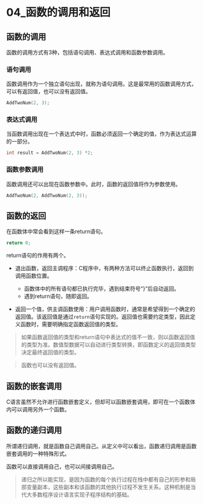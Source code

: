 # 04_函数的调用和返回

## 函数的调用

函数的调用方式有3种，包括语句调用、表达式调用和函数参数调用。

### 语句调用

函数调用作为一个独立语句出现，就称为语句调用。这是最常用的函数调用方式，可以有返回值，也可以没有返回值。

```c
AddTwoNum(2, 3);
```

### 表达式调用

当函数调用出现在一个表达式中时，函数必须返回一个确定的值，作为表达式运算的一部分。

```c
int result = AddTwoNum(2, 3) *2;
```

### 函数参数调用

函数调用还可以出现在函数参数中。此时，函数的返回值将作为参数使用。

```c
AddTwoNum(2, AddTwoNum(2, 3));
```

## 函数的返回

在函数体中常会看到这样一条return语句。

```c
return 0;
```

return语句的作用有两个。

- 退出函数，返回主调程序：C程序中，有两种方法可以终止函数执行，返回到调用函数位置。
  - 函数体中的所有语句都已执行完毕，遇到结束符号“}”后自动返回。
  - 遇到return语句，随即返回。

- 返回一个值，供主调函数使用：用户调用函数时，通常是希望得到一个确定的返回值。该返回值是通过`return`语句实现的。返回值也需要约定类型，因此定义函数时，需要明确指定函数返回值的类型。

> 如果函数返回值的类型和return语句中表达式的值不一致，则以函数返回值的类型为准。数值型数据可以自动进行类型转换，即函数定义的返回值类型决定最终返回值的类型。

> 函数也可以没有返回值。

## 函数的嵌套调用

C语言虽然不允许进行函数嵌套定义，但却可以函数嵌套调用，即可在一个函数体内可以调用另外一个函数。

## 函数的递归调用

所谓递归调用，就是函数自己调用自己。从定义中可以看出，函数递归调用是函数嵌套调用的一种特殊形式。

函数可以直接调用自己，也可以间接调用自己。

> 递归之所以能实现，是因为函数的每个执行过程在栈中都有自己的形参和局部变量副本，这些副本和该函数的其他执行过程不发生关系。这种机制是当代大多数程序设计语言实现子程序结构的基础。
